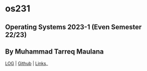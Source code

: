 # os231
## Operating Systems 2023-1 (Even Semester 22/23)
## By Muhammad Tarreq Maulana

[LOG](https://github.com/mrtrq/os231/blob/main/TXT/mylog.txt) | [Github](https://github.com/mrtrq/os231) | [Links](https://www.youtube.com/)_

